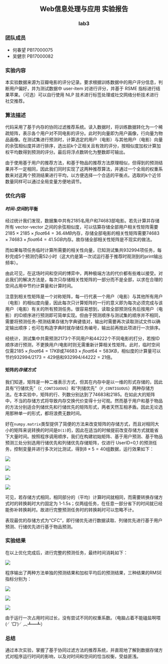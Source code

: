 ## <center> Web信息处理与应用 实验报告 </center>
### <center> lab3 </center>

### 团队成员
- 何春望 PB17000075
- 吴健宗 PB17000082

### 实验内容
本实验数据来源为豆瓣电影的评分记录。要求根据训练数据中的用户评分信息，判断用户偏好，并为测试数据中 user-item 对进行评分，并基于 RSME 指标进行结果苹果。（可选）可以自行使用 NLP 技术进行标签处理或社交网络分析技术进行社交推荐。

### 算法描述
代码采用了基于内存的协同过滤推荐系统。读入数据时，将训练数据转化为一个稀疏矩阵，表示各个用户对不同电影的评分。此时列向量即为用户画像，行向量为物品画像。在测试集进行预测时，计算选定的用户（电影）与其他用户（电影）向量的余弦相似度并进行排序，选出前k个正相关且有效的评分，按相似度加权计算加权平均数得到预测的评分。最后将浮点数转化为整数即可输出。

由于使用基于用户的推荐方法，和基于物品的推荐方法原理相似，但得到的预测结果并不一定相同，因此我们同时实现了这两种推荐算法，并通过一个全局的权重系数来对这两个预测结果进行平均，以方便选择一个合适的平衡点。选取的k个近邻数量同样可以通过全局变量方便地调节。

### 优化内容
#### *时间-空间*的平衡
经过统计我们发现，数据集中共有2185名用户和74683部电影。若先计算并存储所有 vector-vector 之间的余弦相似度，可以估算存储全部用户相关性矩阵需要$2185×2185×float64=36.4MB$内存，存储全部电影的相关性矩阵需要$74683×74683×float64=41.5GB$内存。故存储全部相关性矩阵是不现实的做法。

而如果每项任务临时计算所需要的相关性向量，已知测试集共$932994$项任务，每秒完成5个预测仍需52小时（这大约是第一次试运行基于推荐时观测到的print输出频率）。

由此可见，在这场时间和空间的博弈中，两种极端方法的代价都有些难以接受。对此我们的解决方法是，每次只存储相关性矩阵的一部分而不是全部，以求在合理的空间占用中节约计算量和计算时间。

注意到相关性矩阵是一个对称矩阵，每一行代表一个用户（电影）与其他所有用户（电影）的相似度向量，因此每次只计算矩阵的一行的意义即为每次必须完成与该用户（电影）有关的所有预测任务。很容易想到，读取全部预测任务后按用户（电影）的ID顺序进行预测即可简单实现。但由于预测顺序与测试集的顺序并不相同，需要将预测任务-预测结果存储为字典键值对，输出时需要再次读取测试文件以确定输出顺序；也可在构造字典时就存储任务编号，输出前再按此项进行一次排序。

经统计，测试集中共需预测2173个不同用户和44222个不同电影的打分，若按ID顺序进行预测，不更换用户/电影时则无需重新计算相关性矩阵。此时，临时空间仅需$2185×float64=17KB$或$74683×float64=583KB$，相似度的计算量可以节约$932994/2173=429$倍和$932994/44222=21$倍。

#### 矩阵的*存储方式*
我们知道，矩阵是一种二维表示方式，但其在内存中是以一维的形式存储的，因此具有“行储优先”（`C_CONTIGUOUS`）和“列储优先”（`F_CONTIGUOUS`）两种存储方法。在本实验中，矩阵的行、列数分别达到了74683和2185。在如此大的矩阵中，不当的存储方式将导致内存交换代价变得十分可观。然而基于用户和基于物品的方法分别适合列储优先和行储优先的矩阵形式，两者天然互相矛盾。因此无论选用那种单一的形式，都将浪费无数时间。

好在`numpy.matrix`类型提供了简便的方法来改变矩阵的存储方式，而且对相同大小的矩阵来说转换的时间是`O(1)`的，因此在适当的时候提前改变存储方式就能省下大量时间。按照程序调用顺序，我们在构建初始矩阵、基于用户预测、基于物品预测三处分别选用行储优先和列储优先存储矩阵，仅进行 UserID=0,1 的预测任务，控制变量并进行多次对比测试，得到$8×5=40$组数据，运行效果如下：

![](img/CFC.jpg)

![](img/FFC.jpg)

![](img/CCC.jpg)

![](img/CFF.jpg)

可见，若存储方式相同，相同部分的（平均）计算时间就相同，而需要转换存储方式时的转换耗时大约固定为 1-1.5s；仅两组任务，在任意一部分省下的时间就已经能弥补转换耗时。故进行完整预测任务时的转换耗时可以忽略不计。

表现最优的存储方式为“CFC”，即行储优先进行数据读取、列储优先进行基于用户预测、行储优先进行基于物品预测。

### 实验结果
在以上优化完成后，进行完整的预测任务，最终时间消耗如下：

![](img/time.jpg)

程序输出了两种方法单独的预测结果和加权平均后的预测结果，三种结果的RMSE指标分别为：

![](img/rmse_user.png)

![](img/rmse_item.png)

![](img/rmse_memo.png)

由于运行一次占用时间过长，没有尝试不同的权重系数。（电脑占着不能磕盐啊喂(╯‵□′)╯︵┻━┻）

### 总结
通过本次实验，掌握了基于协同过滤方法的推荐系统，并直观地了解到数据存储方式对程序运行时间的影响，以及对时间和空间的恰当权衡，受益匪浅。
